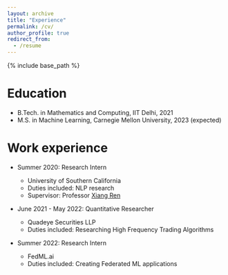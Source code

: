 ```yaml
---
layout: archive
title: "Experience"
permalink: /cv/
author_profile: true
redirect_from:
  - /resume
---
```


{% include base_path %}

Education
======
* B.Tech. in Mathematics and Computing, IIT Delhi, 2021
* M.S. in Machine Learning, Carnegie Mellon University, 2023 (expected)

Work experience
======
* Summer 2020: Research Intern
  * University of Southern California
  * Duties included: NLP research
  * Supervisor: Professor [Xiang Ren](https://shanzhenren.github.io/)

* June 2021 - May 2022: Quantitative Researcher
  * Quadeye Securities LLP
  * Duties included: Researching High Frequency Trading Algorithms

* Summer 2022: Research Intern
  * FedML.ai
  * Duties included: Creating Federated ML applications
